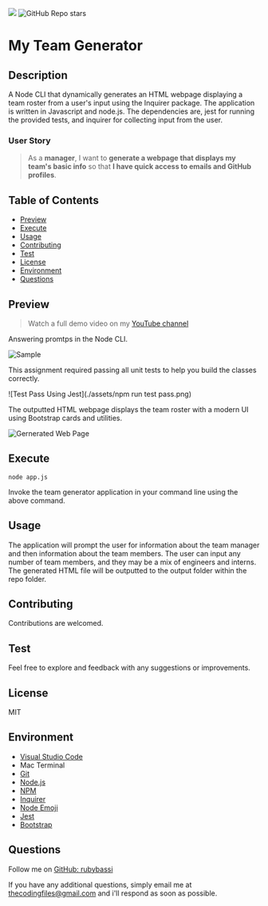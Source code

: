 
![](https://img.shields.io/badge/license-MIT-Green) ![GitHub Repo stars](https://img.shields.io/github/stars/rubybassi?style=social)

# My Team Generator

## Description
A Node CLI that dynamically generates an HTML webpage displaying a team roster from a user's input using the Inquirer package. The application is written in Javascript and node.js. The dependencies are, jest for running the provided tests, and inquirer for collecting input from the user.

### User Story

> As a **manager**, I want to **generate a webpage that displays my team's basic info** so that **I have quick access to emails and GitHub profiles**.


## Table of Contents
- [Preview](#Preview)
- [Execute](#Execute)
- [Usage](#Usage)
- [Contributing](#Contributing)
- [Test](#Test)
- [License](#License)
- [Environment](#Environment)
- [Questions](#Questions)

## Preview

> Watch a full demo video on my [YouTube channel]()

Answering promtps in the Node CLI. 

![Sample](./assets/)

This assignment required passing all unit tests to help you build the classes correctly.

![Test Pass Using Jest](./assets/npm run test pass.png)

The outputted HTML webpage displays the team roster with a modern UI using Bootstrap cards and utilities.

![Gernerated Web Page](./assets/)

## Execute
```node app.js```

Invoke the team generator application in your command line using the above command.

## Usage
The application will prompt the user for information about the team manager and then information about the team members. The user can input any number of team members, and they may be a mix of engineers and interns. The generated HTML file will be outputted to the output folder within the repo folder.

## Contributing
Contributions are welcomed.

## Test
Feel free to explore and feedback with any suggestions or improvements.

## License
MIT

## Environment
* [Visual Studio Code](https://code.visualstudio.com/)
* Mac Terminal
* [Git](https://git-scm.com/book/en/v2/Getting-Started-Installing-Git)
* [Node.js](https://nodejs.org/en/)
* [NPM](https://www.npmjs.com/)
* [Inquirer](https://www.npmjs.com/package/inquirer)
* [Node Emoji](https://www.npmjs.com/package/node-emoji)
* [Jest](https://jestjs.io/)
* [Bootstrap](https://getbootstrap.com/)

## Questions
Follow me on [GitHub: rubybassi](https://github.com/rubybassi)

If you have any additional questions, simply email me at <thecodingfiles@gmail.com> and i'll respond as soon as possible.